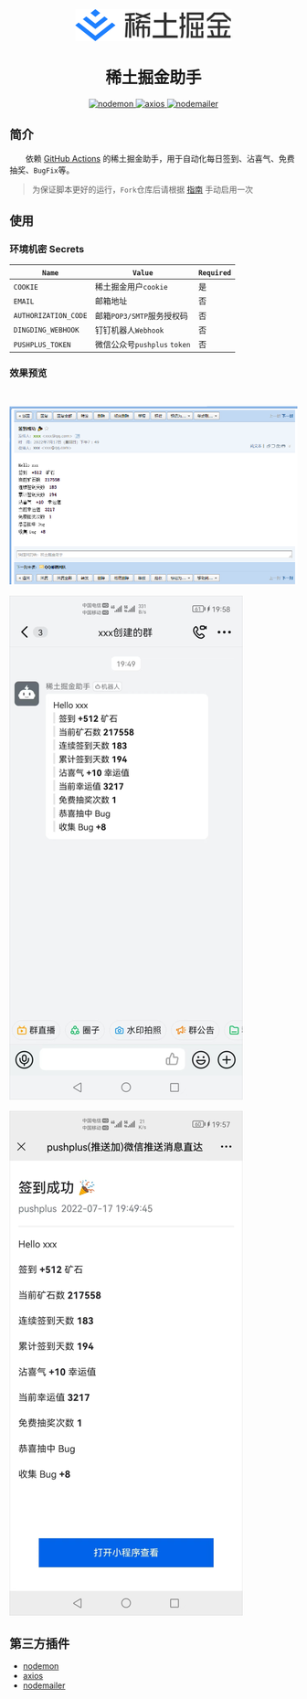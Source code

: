 <p align="center">
  <img src="./docs/logo.svg" />
</p>

<h1 align="center">稀土掘金助手</h1>

<p align="center">
  <a href="https://github.com/remy/nodemon">
    <img src="https://img.shields.io/badge/nodemon-2.0.16-blue.svg" alt="nodemon" />
  </a>
  <a href="https://github.com/axios/axios">
    <img src="https://img.shields.io/badge/axios-0.27.2-brightgreen.svg" alt="axios" />
  </a>
  <a href="https://github.com/nodemailer/nodemailer">
    <img src="https://img.shields.io/badge/nodemailer-6.7.6-important.svg" alt="nodemailer" />
  </a>
</p>

## 简介

&emsp;&emsp;依赖 [GitHub Actions](https://docs.github.com/cn/actions/learn-github-actions/understanding-github-actions) 的稀土掘金助手，用于自动化每日签到、沾喜气、免费抽奖、`BugFix`等。

> 为保证脚本更好的运行，`Fork`仓库后请根据 [指南](https://juejin.cn/post/7108615649777156104#heading-13) 手动启用一次

## 使用

### 环境机密 Secrets

| `Name` | `Value` | `Required` |
| --- | --- | --- |
| `COOKIE` | 稀土掘金用户`cookie` | 是 |
| `EMAIL` | 邮箱地址 | 否 |
| `AUTHORIZATION_CODE` | 邮箱`POP3/SMTP`服务授权码 | 否 |
| `DINGDING_WEBHOOK` | 钉钉机器人`Webhook` | 否 |
| `PUSHPLUS_TOKEN` | 微信公众号`pushplus` `token` | 否 |

### 效果预览

<br/>
<p align="left">
  <img src="./docs/email.png" /></br></br>
  <img src="./docs/dingding.png" /></br></br>
  <img src="./docs/pushplus.png" />
</p>

## 第三方插件

* [nodemon](https://github.com/remy/nodemon)
* [axios](https://github.com/axios/axios)
* [nodemailer](https://github.com/nodemailer/nodemailer)